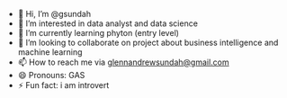 - 👋 Hi, I’m @gsundah
- 👀 I’m interested in data analyst and data science
- 🌱 I’m currently learning phyton (entry level)
- 💞️ I’m looking to collaborate on project about business intelligence and machine learning
- 📫 How to reach me via glennandrewsundah@gmail.com
- 😄 Pronouns: GAS
- ⚡ Fun fact: i am introvert

<!---
gsundah/gsundah is a ✨ special ✨ repository because its `README.md` (this file) appears on your GitHub profile.
You can click the Preview link to take a look at your changes.
--->
